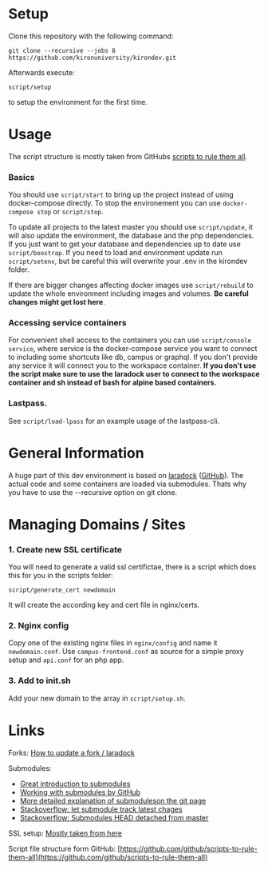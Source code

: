 # Setup

Clone this repository with the following command:

`git clone --recursive --jobs 8 https://github.com/kironuniversity/kirondev.git`

Afterwards execute:

`script/setup` 

to setup the environment for the first time.

# Usage

The script structure is mostly taken from GitHubs [scripts to rule them all](https://github.com/github/scripts-to-rule-them-all).

### Basics

You should use `script/start`  to bring up the project instead of using docker-compose directly. To stop the environement you can use `docker-compose stop` or `script/stop`.

To update all projects to the latest master you should use `script/update`, it will also update the environment, the database and the php dependencies. If you just want to get your database and dependencies up to date use `script/boostrap`. If you need to load and environment update run `script/setenv`, but be careful this will overwrite your .env in the kirondev folder.

If there are bigger changes affecting docker images use `script/rebuild` to update the whole environment including images and volumes. **Be careful changes might get lost here**.

### Accessing service containers

For convenient shell access to the containers you can use `script/console service`, where service is the docker-compose service you want to connect to including some shortcuts like db, campus or graphql. If you don't provide any service it will connect you to the workspace container. **If you don't use the script make sure to use the laradock user to connect to the workspace container and sh instead of bash for alpine based containers.**

### Lastpass. 

See `script/load-lpass` for an example usage of the lastpass-cli.

# General Information
A huge part of this dev environment is based on [laradock](http://laradock.io/) ([GitHub](https://github.com/laradock/laradock)).
The actual code and some containers are loaded via submodules. Thats why you have to use the --recursive option on git clone.

# Managing Domains / Sites

###  1. Create new SSL certificate

You will need to generate a valid ssl certifictae, there is a script which does this for you in the scripts folder:

`script/generate_cert newdomain`

It will create the according key and cert file in nginx/certs.

### 2. Nginx config

Copy one of the existing nginx files in `nginx/config` and name it `newdomain.conf`. Use `campus-frontend.conf` as source  for a simple proxy setup and `api.conf` for an php app.


### 3. Add to init.sh

Add your new domain to the array in `script/setup.sh`.

# Links
Forks: [How to update a fork / laradock](https://www.atlassian.com/git/articles/git-forks-and-upstreams)

Submodules:

- [Great introduction to submodules](http://www.vogella.com/tutorials/GitSubmodules/article.html)
- [Working with submodules by GitHub](https://github.com/blog/2104-working-with-submodules)
- [More detailed explanation of submoduleson the git page](https://git-scm.com/book/en/v2/Git-Tools-Submodules)
- [Stackoverflow: let submodule track latest chages](https://stackoverflow.com/questions/9189575/git-submodule-tracking-latest)
- [Stackoverflow: Submodules HEAD detached from master](https://stackoverflow.com/questions/18770545/why-is-my-git-submodule-head-detached-from-master)

SSL setup: [Mostly taken from here](https://gist.github.com/jed/6147872)

Script file structure form GitHub: [https://github.com/github/scripts-to-rule-them-all](https://github.com/github/scripts-to-rule-them-all)

 